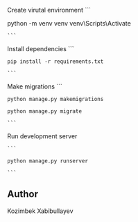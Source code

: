 Create virutal environment
    ```
    


python -m venv venv
venv\Scripts\Activate


    ```
Install dependencies
    ```
    
    pip install -r requirements.txt
    
    ```

Make migrations
    ```
    
    python manage.py makemigrations
    
    python manage.py migrate
    
    ```

Run development server

    ```
    
    python manage.py runserver
    
    ```

## Author

Kozimbek Xabibullayev
